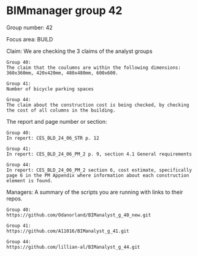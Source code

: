 # BIMmanager group 42
Group number: 42

Focus area: BUILD

Claim: We are checking the 3 claims of the analyst groups 

    Group 40:
    The claim that the coulumns are within the following dimensions: 360x360mm, 420x420mm, 480x480mm, 600x600.

    Group 41:
    Number of bicycle parking spaces

    Group 44:
    The claim about the construction cost is being checked, by checking the cost of all columns in the building.

The report and page number or section: 

    Group 40:
    In report: CES_BLD_24_06_STR p. 12

    Group 41:
    In report: CES_BLD_24_06_PM_2 p. 9, section 4.1 General requirements

    Group 44:
    In report: CES_BLD_24_06_PM_2 section 6, cost estimate, specifically page 6 in the PM Appendix where information about each construction element is found.

Managers: A summary of the scripts you are running with links to their repos.

    Group 40:
    https://github.com/Odanorland/BIManalyst_g_40_new.git

    Group 41:
    https://github.com/A11016/BIManalyst_g_41.git

    Group 44:
    https://github.com/lillian-al/BIManalyst_g_44.git